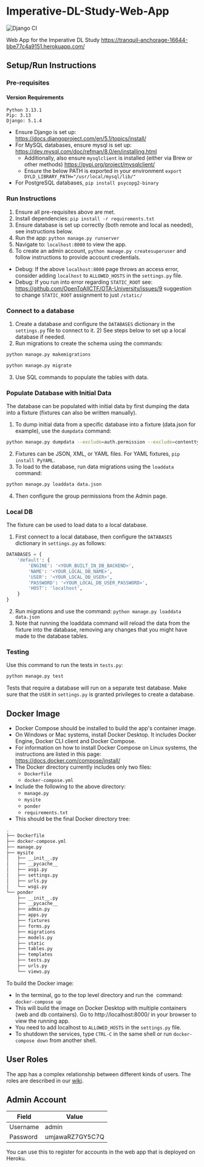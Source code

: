 # Imperative-DL-Study-Web-App
![Django CI](https://github.com/ponder-lab/Imperative-DL-Study-Web-App/actions/workflows/django.yml/badge.svg)

Web App for the Imperative DL Study
https://tranquil-anchorage-16644-bbe77c4a9151.herokuapp.com/

## Setup/Run Instructions
### Pre-requisites

#### Version Requirements
```aiignore
Python 3.13.1
Pip: 3.13
Django: 5.1.4
```
- Ensure Django is set up: https://docs.djangoproject.com/en/5.1/topics/install/
- For MySQL databases, ensure mysql is set up: https://dev.mysql.com/doc/refman/8.0/en/installing.html
    - Additionally, also ensure `mysqlclient` is installed (either via Brew or other methods) https://pypi.org/project/mysqlclient/
    - Ensure the below PATH is exported in your environment `export DYLD_LIBRARY_PATH="/usr/local/mysql/lib/"`
- For PostgreSQL databases, `pip install psycopg2-binary`

### Run Instructions
1) Ensure all pre-requisites above are met.
2) Install dependencies: `pip install -r requirements.txt`
3) Ensure database is set up correctly (both remote and local as needed), see instructions below.
4) Run the app: `python manage.py runserver`
5) Navigate to: `localhost:8000` to view the app.
6) To create an admin account, `python manage.py createsuperuser` and follow instructions to provide account credentials.

- Debug: If the above `localhost:8000` page throws an access error, consider adding `localhost` to `ALLOWED_HOSTS` in the `settings.py` file.
- Debug: If you run into error regarding `STATIC_ROOT` see: https://github.com/OpenToAllCTF/OTA-University/issues/9 suggestion to change `STATIC_ROOT` assignment to just `/static/`

### Connect to a database
1) Create a database and configure the `DATABASES` dictionary in the `settings.py` file to connect to it.
   2) See steps below to set up a local database if needed.
2) Run migrations to create the schema using the commands:
```bash
python manage.py makemigrations
```
```bash
python manage.py migrate
```
3) Use SQL commands to populate the tables with data.
### Populate Database with Initial Data
The database can be populated with initial data by first dumping the data into a fixture (fixtures can also be written manually).
1) To dump initial data from a specific database into a fixture (data.json for example), use the `dumpdata` command:
```bash
python manage.py dumpdata --exclude=auth.permission --exclude=contenttypes > ponder/fixtures/data.json
```
2) Fixtures can be JSON, XML, or YAML files. For YAML fixtures, `pip install PyYAML`.
3) To load to the database, run data migrations using the `loaddata` command:
```bash
python manage.py loaddata data.json
```
4) Then configure the group permissions from the Admin page.

### Local DB
The fixture can be used to load data to a local database. 
1) First connect to a local database, then configure the `DATABASES` dictionary in `settings.py` as follows:
```python
DATABASES = {
    'default': {
        'ENGINE': '<YOUR_BUILT_IN_DB_BACKEND>',
        'NAME': '<YOUR_LOCAL_DB_NAME>',
        'USER': '<YOUR_LOCAL_DB_USER>',
        'PASSWORD': '<YOUR_LOCAL_DB_USER_PASSWORD>',
        'HOST': 'localhost',
    }
}
```
2) Run migrations and use the command: `python manage.py loaddata data.json`
3) Note that running the loaddata command will reload the data from the fixture into the database, removing any changes that you might have made to the database tables.

### Testing
Use this command to run the tests in `tests.py`:
```bash
python manage.py test
```
Tests that require a database will run on a separate test database. Make sure that the `USER` in `settings.py` is granted privileges to create a database.
## Docker Image
- Docker Compose should be installed to build the app's container image. 
- On Windows or Mac systems, install Docker Desktop. It includes Docker Engine, Docker CLI client and Docker Compose.
- For information on how to install Docker Compose on Linux systems, the instructions are listed in this page: https://docs.docker.com/compose/install/
- The Docker directory currently includes only two files:
  - `Dockerfile`
  - `docker-compose.yml`	
- Include the following to the above directory:
  - `manage.py`
  - `mysite`
  - `ponder`
  - `requirements.txt`
- This should be the final Docker directory tree: 
```bash
.
├── Dockerfile
├── docker-compose.yml
├── manage.py
├── mysite
│   ├── __init__.py
│   ├── __pycache__
│   ├── asgi.py
│   ├── settings.py
│   ├── urls.py
│   └── wsgi.py
└── ponder
    ├── __init__.py
    ├── __pycache__
    ├── admin.py
    ├── apps.py
    ├── fixtures
    ├── forms.py
    ├── migrations
    ├── models.py
    ├── static
    ├── tables.py
    ├── templates
    ├── tests.py
    ├── urls.py
    └── views.py   
```
To build the Docker image:
- In the terminal, go to the top level directory and run the  command: `docker-compose up`
- This will build the image on Docker Desktop with multiple containers (web and db containers). Go to http://localhost:8000/ in your browser to view the running app. 
- You need to add localhost to `ALLOWED_HOSTS` in the `settings.py` file.
- To shutdown the services, type `CTRL-C` in the same shell or run `docker-compose down` from another shell.

## User Roles

The app has a complex relationship between different kinds of users. The roles are described in our [wiki](https://github.com/ponder-lab/Imperative-DL-Study-Web-App/wiki/Roles).

## Admin Account

Field | Value
-- | --
Username | admin
Password | umjawaRZ7GY5C7Q

You can use this to register for accounts in the web app that is deployed on Heroku.
